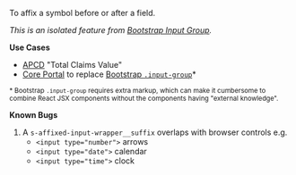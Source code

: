 To affix a symbol before or after a field.

_This is an isolated feature from [Bootstrap Input Group](https://getbootstrap.com/docs/4.0/components/input-group/#basic-example)._

**Use Cases**

- [APCD](https://apcd-qa.tacc.utexas.edu/register/request-to-submit) "Total Claims Value"
- [Core Portal](https://github.com/TACC/Core-Portal) to replace [Bootstrap `.input-group`](https://getbootstrap.com/docs/4.0/components/input-group/)*

<small>* Bootstrap `.input-group` requires extra markup, which can make it cumbersome to combine React JSX components without the components having "external knowledge".</small>

**Known Bugs**

1. A `s-affixed-input-wrapper__suffix` overlaps with browser controls e.g.
   - `<input type="number">` arrows
   - `<input type="date">` calendar
   - `<input type="time">` clock

<script src="{{path '/assets/_utils/js/open-ext-links-in-new-window.js'}}" />
